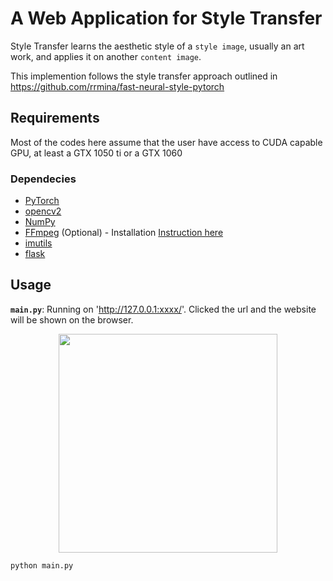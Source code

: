 # A Web Application for Style Transfer

Style Transfer learns the aesthetic style of a `style image`, usually an art work, and applies it on another `content image`.

This implemention follows the style transfer approach outlined in https://github.com/rrmina/fast-neural-style-pytorch
## Requirements
Most of the codes here assume that the user have access to CUDA capable GPU, at least a GTX 1050 ti or a GTX 1060

### Dependecies
* [PyTorch](https://pytorch.org/)
* [opencv2](https://matplotlib.org/users/installing.html)
* [NumPy](https://www.scipy.org/install.html)
* [FFmpeg](https://www.ffmpeg.org/) (Optional) - Installation [Instruction here](https://github.com/adaptlearning/adapt_authoring/wiki/Installing-FFmpeg)
* [imutils](https://pypi.org/project/imutils/)
* [flask](https://flask.palletsprojects.com/en/2.0.x/)

## Usage
**`main.py`**: Running on 'http://127.0.0.1:xxxx/'. Clicked the url and the website will be shown on the browser.

<p align = 'center'>
<img src = './static/images/homepage.jpg' height = '350px'>
</p>

```
python main.py
```
